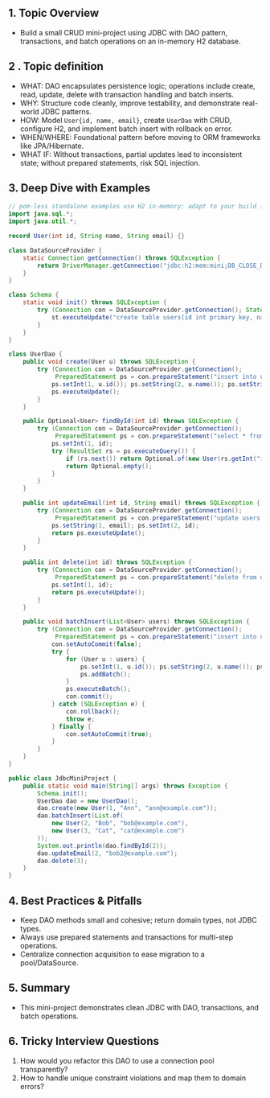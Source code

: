 ## 1. Topic Overview

- Build a small CRUD mini-project using JDBC with DAO pattern, transactions, and batch operations on an in-memory H2 database.

## 2 . Topic definition

- WHAT: DAO encapsulates persistence logic; operations include create, read, update, delete with transaction handling and batch inserts.
- WHY: Structure code cleanly, improve testability, and demonstrate real-world JDBC patterns.
- HOW: Model `User{id, name, email}`, create `UserDao` with CRUD, configure H2, and implement batch insert with rollback on error.
- WHEN/WHERE: Foundational pattern before moving to ORM frameworks like JPA/Hibernate.
- WHAT IF: Without transactions, partial updates lead to inconsistent state; without prepared statements, risk SQL injection.

## 3. Deep Dive with Examples

```java
// pom-less standalone examples use H2 in-memory; adapt to your build if needed
import java.sql.*;
import java.util.*;

record User(int id, String name, String email) {}

class DataSourceProvider {
    static Connection getConnection() throws SQLException {
        return DriverManager.getConnection("jdbc:h2:mem:mini;DB_CLOSE_DELAY=-1");
    }
}

class Schema {
    static void init() throws SQLException {
        try (Connection con = DataSourceProvider.getConnection(); Statement st = con.createStatement()) {
            st.executeUpdate("create table users(id int primary key, name varchar(50), email varchar(100) unique)");
        }
    }
}

class UserDao {
    public void create(User u) throws SQLException {
        try (Connection con = DataSourceProvider.getConnection();
             PreparedStatement ps = con.prepareStatement("insert into users(id,name,email) values(?,?,?)")) {
            ps.setInt(1, u.id()); ps.setString(2, u.name()); ps.setString(3, u.email());
            ps.executeUpdate();
        }
    }

    public Optional<User> findById(int id) throws SQLException {
        try (Connection con = DataSourceProvider.getConnection();
             PreparedStatement ps = con.prepareStatement("select * from users where id=?")) {
            ps.setInt(1, id);
            try (ResultSet rs = ps.executeQuery()) {
                if (rs.next()) return Optional.of(new User(rs.getInt("id"), rs.getString("name"), rs.getString("email")));
                return Optional.empty();
            }
        }
    }

    public int updateEmail(int id, String email) throws SQLException {
        try (Connection con = DataSourceProvider.getConnection();
             PreparedStatement ps = con.prepareStatement("update users set email=? where id=?")) {
            ps.setString(1, email); ps.setInt(2, id);
            return ps.executeUpdate();
        }
    }

    public int delete(int id) throws SQLException {
        try (Connection con = DataSourceProvider.getConnection();
             PreparedStatement ps = con.prepareStatement("delete from users where id=?")) {
            ps.setInt(1, id);
            return ps.executeUpdate();
        }
    }

    public void batchInsert(List<User> users) throws SQLException {
        try (Connection con = DataSourceProvider.getConnection();
             PreparedStatement ps = con.prepareStatement("insert into users(id,name,email) values(?,?,?)")) {
            con.setAutoCommit(false);
            try {
                for (User u : users) {
                    ps.setInt(1, u.id()); ps.setString(2, u.name()); ps.setString(3, u.email());
                    ps.addBatch();
                }
                ps.executeBatch();
                con.commit();
            } catch (SQLException e) {
                con.rollback();
                throw e;
            } finally {
                con.setAutoCommit(true);
            }
        }
    }
}

public class JdbcMiniProject {
    public static void main(String[] args) throws Exception {
        Schema.init();
        UserDao dao = new UserDao();
        dao.create(new User(1, "Ann", "ann@example.com"));
        dao.batchInsert(List.of(
            new User(2, "Bob", "bob@example.com"),
            new User(3, "Cat", "cat@example.com")
        ));
        System.out.println(dao.findById(2));
        dao.updateEmail(2, "bob2@example.com");
        dao.delete(3);
    }
}
```

## 4. Best Practices & Pitfalls

- Keep DAO methods small and cohesive; return domain types, not JDBC types.
- Always use prepared statements and transactions for multi-step operations.
- Centralize connection acquisition to ease migration to a pool/DataSource.

## 5. Summary

- This mini-project demonstrates clean JDBC with DAO, transactions, and batch operations.

## 6. Tricky Interview Questions

1. How would you refactor this DAO to use a connection pool transparently?
2. How to handle unique constraint violations and map them to domain errors?

